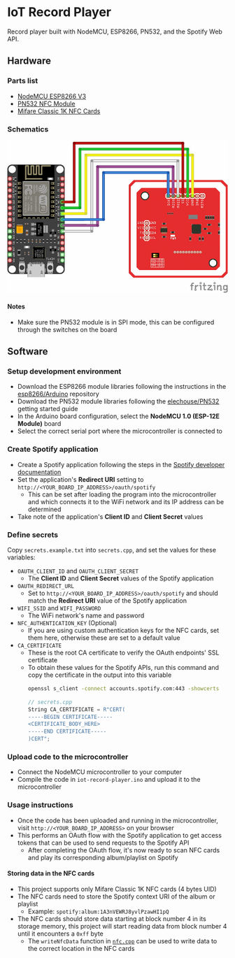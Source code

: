# IoT Record Player

Record player built with NodeMCU, ESP8266, PN532, and the Spotify Web API.

## Hardware

### Parts list

- [NodeMCU ESP8266 V3](https://inventr.io/products/nodemcu-esp8266-v3-lua-ch340-wifi-development-board)
- [PN532 NFC Module](https://www.amazon.ca/dp/B083DY9F9K?psc=1&ref=ppx_yo2ov_dt_b_product_details)
- [Mifare Classic 1K NFC Cards](https://www.amazon.ca/dp/B07S63VT7X?ref=ppx_yo2ov_dt_b_product_details&th=1)

### Schematics

![Wiring Diagram](images/wiring-diagram.jpg)

#### Notes
- Make sure the PN532 module is in SPI mode, this can be configured through the switches on the board

## Software

### Setup development environment

- Download the ESP8266 module libraries following the instructions in the [esp8266/Arduino](https://github.com/esp8266/Arduino?tab=readme-ov-file#installing-with-boards-manager) repository
- Download the PN532 module libraries following the [elechouse/PN532](https://github.com/elechouse/PN532/tree/PN532_HSU?tab=readme-ov-file#getting-started) getting started guide
- In the Arduino board configuration, select the **NodeMCU 1.0 (ESP-12E Module)** board
- Select the correct serial port where the microcontroller is connected to

### Create Spotify application

- Create a Spotify application following the steps in the [Spotify developer documentation](https://developer.spotify.com/documentation/web-api/concepts/apps)
- Set the application's **Redirect URI** setting to `http://<YOUR_BOARD_IP_ADDRESS>/oauth/spotify`
  - This can be set after loading the program into the microcontroller and which connects it to the WiFi network and its IP address can be determined
- Take note of the application's **Client ID** and **Client Secret** values

### Define secrets

Copy `secrets.example.txt` into `secrets.cpp`, and set the values for these variables:

- `OAUTH_CLIENT_ID` and `OAUTH_CLIENT_SECRET`
  - The **Client ID** and **Client Secret** values of the Spotify application
- `OAUTH_REDIRECT_URL`
  - Set to `http://<YOUR_BOARD_IP_ADDRESS>/oauth/spotify` and should match the **Redirect URI** value of the Spotify application
- `WIFI_SSID` and `WIFI_PASSWORD`
  - The WiFi network's name and password
- `NFC_AUTHENTICATION_KEY` (Optional)
  - If you are using custom authentication keys for the NFC cards, set them here, otherwise these are set to a default value
- `CA_CERTIFICATE`
  - These is the root CA certificate to verify the OAuth endpoints' SSL certificate
  - To obtain these values for the Spotify APIs, run this command and copy the certificate in the output into this variable
    ```bash
    openssl s_client -connect accounts.spotify.com:443 -showcerts
    ```
    ```cpp
    // secrets.cpp
    String CA_CERTIFICATE = R"CERT(
    -----BEGIN CERTIFICATE-----
    <CERTIFICATE_BODY_HERE>
    -----END CERTIFICATE-----
    )CERT";
    ```

### Upload code to the microcontroller

- Connect the NodeMCU microcontroller to your computer
- Compile the code in `iot-record-player.ino` and upload it to the microcontroller

### Usage instructions

- Once the code has been uploaded and running in the microcontroller, visit `http://<YOUR_BOARD_IP_ADDRESS>` on your browser
- This performs an OAuth flow with the Spotify application to get access tokens that can be used to send requests to the Spotify API
  - After completing the OAuth flow, it's now ready to scan NFC cards and play its corresponding album/playlist on Spotify

#### Storing data in the NFC cards

- This project supports only Mifare Classic 1K NFC cards (4 bytes UID)
- The NFC cards need to store the Spotify context URI of the album or playlist
  - Example: `spotify:album:1A3nVEWRJ8yvlPzawHI1pQ`
- The NFC cards should store data starting at block number 4 in its storage memory, this project will start reading data from block number 4 until it encounters a `0xff` byte
  - The `writeNfcData` function in [`nfc.cpp`](nfc.cpp) can be used to write data to the correct location in the NFC cards
